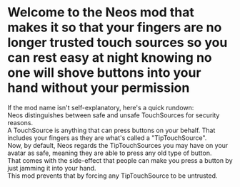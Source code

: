 # Welcome to the Neos mod that makes it so that your fingers are no longer trusted touch sources so you can rest easy at night knowing no one will shove buttons into your hand without your permission  
  
If the mod name isn't self-explanatory, here's a quick rundown:  
Neos distinguishes between safe and unsafe TouchSources for security reasons.  
A TouchSource is anything that can press buttons on your behalf. That includes your fingers as they are what's called a "TipTouchSource".  
Now, by default, Neos regards the TipTouchSources you may have on your avatar as safe, meaning they are able to press any old type of button.  
That comes with the side-effect that people can make you press a button by just jamming it into your hand.  
This mod prevents that by forcing any TipTouchSource to be untrusted.
